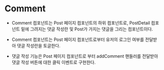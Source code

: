 # Comment

- Comment 컴포넌트는 Post 페이지 컴포넌트의 하위 컴포넌트로, PostDetail 컴포넌트 밑에 그려지는 댓글 작성란 및 Post가 가지는 댓글을 그리는 컴포넌트이다.

- Comment 컴포넌트는 Post 페이지 컴포넌트로부터 유저의 로그인 여부를 전달받아 댓글 작성란을 토글한다.

- 댓글 작성 기능은 Post 페이지 컴포넌트로 부터 addComment 핸들러를 전달받아 댓글 작성 버튼에 대한 클릭 이벤트로 구현한다.
